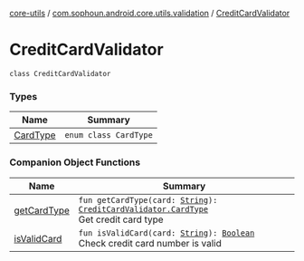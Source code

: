 [core-utils](../../index.md) / [com.sophoun.android.core.utils.validation](../index.md) / [CreditCardValidator](./index.md)

# CreditCardValidator

`class CreditCardValidator`

### Types

| Name | Summary |
|---|---|
| [CardType](-card-type/index.md) | `enum class CardType` |

### Companion Object Functions

| Name | Summary |
|---|---|
| [getCardType](get-card-type.md) | `fun getCardType(card: `[`String`](https://kotlinlang.org/api/latest/jvm/stdlib/kotlin/-string/index.html)`): `[`CreditCardValidator.CardType`](-card-type/index.md)<br>Get credit card type |
| [isValidCard](is-valid-card.md) | `fun isValidCard(card: `[`String`](https://kotlinlang.org/api/latest/jvm/stdlib/kotlin/-string/index.html)`): `[`Boolean`](https://kotlinlang.org/api/latest/jvm/stdlib/kotlin/-boolean/index.html)<br>Check credit card number is valid |

